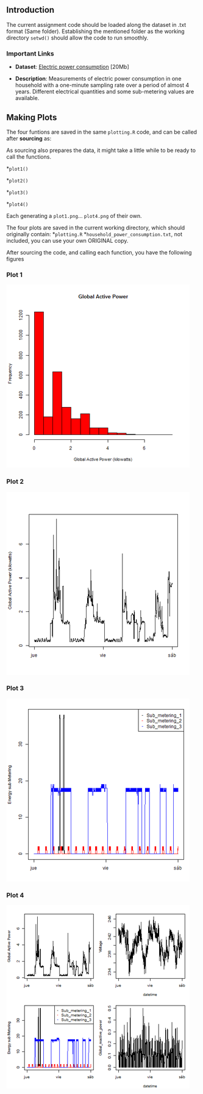 ## Introduction

The current assignment code should be loaded along the dataset in .txt format (Same folder).
Establishing the mentioned folder as the working directory `setwd()` should allow the code to run smoothly.


### Important Links
* <b>Dataset</b>: <a href="https://d396qusza40orc.cloudfront.net/exdata%2Fdata%2Fhousehold_power_consumption.zip">Electric power consumption</a> [20Mb]

* <b>Description</b>: Measurements of electric power consumption in
one household with a one-minute sampling rate over a period of almost
4 years. Different electrical quantities and some sub-metering values
are available.


## Making Plots

The four funtions are saved in the same `plotting.R` code, and can be called after <b>sourcing</b> as:

As sourcing also prepares the data, it might take a little while to be ready to call the functions.

*`plot1()`

*`plot2()`

*`plot3()`

*`plot4()`

Each generating a `plot1.png`... `plot4.png` of their own.



The four plots are saved in the current working directory, which should originally contain:
*`plotting.R`
*`household_power_consumption.txt`, not included, you can use your own ORIGINAL copy.

After sourcing the code, and calling each function, you have the following figures

### Plot 1


![plot of chunk unnamed-chunk-2](plot1.png) 


### Plot 2

![plot of chunk unnamed-chunk-3](plot2.png) 


### Plot 3

![plot of chunk unnamed-chunk-4](plot3.png) 


### Plot 4

![plot of chunk unnamed-chunk-5](plot4.png) 


